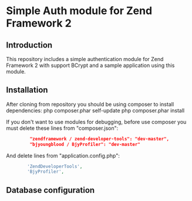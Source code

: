 Simple Auth module for Zend Framework 2
=======================

Introduction
------------
This repository includes a simple authentication module for Zend Framework 2 with support BCrypt 
and a sample application using this module.

Installation
------------

After cloning from repository you should be using composer to install dependencies:
    php composer.phar self-update
    php composer.phar install

If you don't want to use modules for debugging, before use composer you must delete these lines from "composer.json":
```json
         "zendframework / zend-developer-tools": "dev-master", 
         "bjyoungblood / BjyProfiler": "dev-master"
```

And delete lines from "application.config.php":
```php
        'ZendDeveloperTools',
        'BjyProfiler',
```

Database configuration
------------

